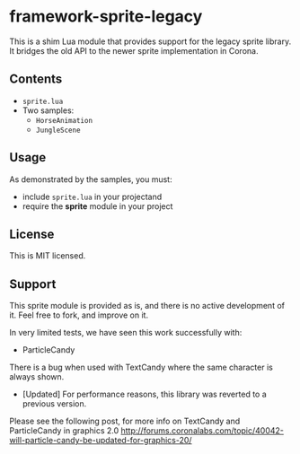 framework-sprite-legacy
=======================

This is a shim Lua module that provides support for the legacy sprite library. It bridges the old API to the newer sprite implementation in Corona.

## Contents

* `sprite.lua`
* Two samples:
    + `HorseAnimation`
    + `JungleScene`

## Usage

As demonstrated by the samples, you must:

* include `sprite.lua` in your projectand 
* require the **sprite** module in your project

## License

This is MIT licensed.

## Support

This sprite module is provided as is, and there is no active development of it. Feel free to fork, and improve on it.

In very limited tests, we have seen this work successfully with:

* ParticleCandy

There is a bug when used with TextCandy where the same character is always shown.

* [Updated] For performance reasons, this library was reverted to a previous version.

Please see the following post, for more info on TextCandy and ParticleCandy in graphics 2.0 
http://forums.coronalabs.com/topic/40042-will-particle-candy-be-updated-for-graphics-20/

